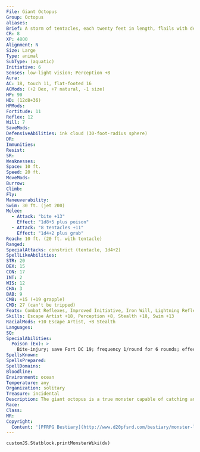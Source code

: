 ```yaml
---
File: Giant Octopus
Group: Octopus
aliases: 
Brief: A storm of tentacles, each twenty feet in length, flails with deadly precision from the leathery body of this gigantic octopus.
CR: 8
XP: 4800
Alignment: N
Size: Large
Type: animal
SubType: (aquatic)
Initiative: 6
Senses: low-light vision; Perception +8
Aura: 
AC: 18, touch 11, flat-footed 16
ACMods: (+2 Dex, +7 natural, -1 size)
HP: 90
HD: (12d8+36)
HPMods: 
Fortitude: 11
Reflex: 12
Will: 7
SaveMods: 
DefensiveAbilities: ink cloud (30-foot-radius sphere)
DR: 
Immunities: 
Resist: 
SR: 
Weaknesses: 
Space: 10 ft.
Speed: 20 ft.
MoveMods: 
Burrow: 
Climb: 
Fly: 
Maneuverability: 
Swim: 30 ft. (jet 200)
Melee: 
  - Attack: "bite +13"
    Effect: "1d8+5 plus poison"
  - Attack: "8 tentacles +11"
    Effect: "1d4+2 plus grab"
Reach: 10 ft. (20 ft. with tentacle)
Ranged: 
SpecialAttacks: constrict (tentacle, 1d4+2)
SpellLikeAbilities: 
STR: 20
DEX: 15
CON: 17
INT: 2
WIS: 12
CHA: 3
BAB: 9
CMB: +15 (+19 grapple)
CMD: 27 (can't be tripped)
Feats: Combat Reflexes, Improved Initiative, Iron Will, Lightning Reflexes, MultiattackB, Skill Focus (Stealth), Stealthy
Skills: Escape Artist +18, Perception +8, Stealth +18, Swim +13
RacialMods: +10 Escape Artist, +8 Stealth
Languages: 
SQ: 
SpecialAbilities:
  Poison (Ex): >
    Bite-injury; save Fort DC 19; frequency 1/round for 6 rounds; effect 1d3 Str; cure 2 saves.
SpellsKnown: 
SpellsPrepared: 
SpellDomains: 
Bloodline: 
Environment: ocean
Temperature: any
Organization: solitary
Treasure: incidental
Description: The giant octopus is a true monster capable of catching and eating sharks, humans, or anything else it can grab with its tentacles.
Race: 
Class: 
MR: 
Copyright:
  Content: '[PFRPG Bestiary](http://www.d20pfsrd.com/bestiary/monster-listings/animals/aquatic/octopus/giant-octopus)'
---
```

```dataviewjs
customJS.Statblock.printMonsterWiki(dv)
```
